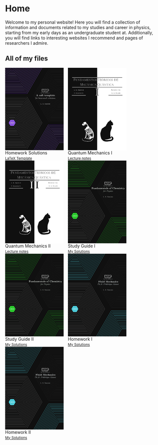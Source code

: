 # Home

Welcome to my personal website! Here you will find a collection of information and documents related to my studies and career in physics, starting from my early days as an undergraduate student at. Additionally, you will find links to  interesting websites I recommend and pages of researchers I admire.


## All of my files

<div style="display: inline-block; margin-left= 10px; margin-right= 10px;">
  <a href="https://www.overleaf.com/latex/templates/a-soft-template-for-homework-solutions/gsbwqcqkyyzt"><img src="coverpage_homework_solutions.jpeg" alt="imagem 1" style="float:left; padding-right:10px; width: 190px"></a>
  <figcaption style="display: block">Homework Solutions 
    <br><small><a href="https://jimeens.github.io/projects/latex/">LaTeX Template</a></small>
  </figcaption>
</div>
<div style="display: inline-block; margin-left= 10px; margin-right= 10px;">
  <a href="https://jimeens.github.io/mynotes/Quantum%20Mechanics%20I.pdf"><img src="Quantum_Mechanics_I_Cover_Page.jpg" alt="imagem 2" style="float:left; padding-right:10px; width: 190px"></a>
  <figcaption style="display: block">Quantum Mechanics I
    <br><small><a href="https://jimeens.github.io/projects/notes/">Lecture notes</a></small>
  </figcaption>
</div>
<div style="display: inline-block; margin-left= 10px; margin-right= 10px;">
  <a href="https://jimeens.github.io/mynotes/Quantum%20Mechanics%20II.pdf"><img src="Quantum_Mechanics_II_Cover_Page.jpg" alt="imagem 2" style="float:left; padding-right:10px; width: 190px"></a>
  <figcaption style="display: block">Quantum Mechanics II
    <br><small><a href="https://jimeens.github.io/projects/notes/">Lecture notes</a></small>
  </figcaption>
</div>

<!-- Line break -->

<div style="display: inline-block; margin-left= 10px; margin-right= 10px;">
  <a href="https://jimeens.github.io/mynotes/Fundamentals%20of%20Chemistry/Study%20Guide%20I.pdf"><img src="Study Guide - cover page.png" alt="imagem 4" style="float:left; padding-right:10px; width: 190px"></a>
  <figcaption style="display: block">Study Guide I
    <br><small><a href="https://jimeens.github.io/projects/notes/">My Solutions</a></small>
  </figcaption>
</div>
<div style="display: inline-block; margin-left= 10px; margin-right= 10px;">
  <a href="https://jimeens.github.io/mynotes/Fundamentals%20of%20Chemistry/Study%20Guide%20II.pdf"><img src="Study Guide - cover page.png" alt="imagem 5" style="float:left; padding-right:10px; width: 190px"></a>
  <figcaption style="display: block">Study Guide II
    <br><small><a href="https://jimeens.github.io/projects/notes/">My Solutions</a></small>
  </figcaption>
</div>
<div style="display: inline-block; margin-left= 10px; margin-right= 10px;">
  <a href="https://jimeens.github.io/mynotes/Fluid%20Mechanics/Homework%20I.pdf"><img src="Homework - cover page.png" alt="imagem 6" style="float:left; padding-right:10px; width: 190px"></a>
  <figcaption style="display: block">Homework I
    <br><small><a href="https://jimeens.github.io/projects/notes/">My Solutions</a></small>
  </figcaption>
</div>

<!-- Line break -->

<div style="display: inline-block; margin-left= 10px; margin-right= 10px;">
  <a href="https://jimeens.github.io/mynotes/Fluid%20Mechanics/Homework%20II.pdf"><img src="Homework - cover page.png" alt="imagem 6" style="float:left; padding-right:10px; width: 190px"></a>
  <figcaption style="display: block">Homework II
    <br><small><a href="https://jimeens.github.io/projects/notes/">My Solutions</a></small>
  </figcaption>
</div>
